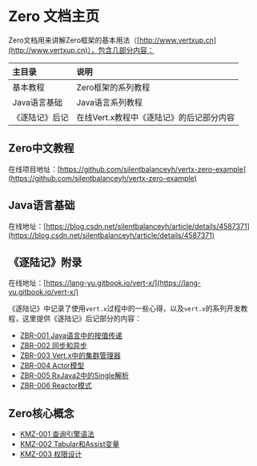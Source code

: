 # Zero 文档主页

Zero文档用来讲解Zero框架的基本用法（[http://www.vertxup.cn](http://www.vertxup.cn)），包含几部分内容：

| 主目录 | 说明 |
| :--- | :--- |
| 基本教程 | Zero框架的系列教程 |
| Java语言基础 | Java语言系列教程 |
| 《逐陆记》后记 | 在线Vert.x教程中《逐陆记》的后记部分内容 |

## Zero中文教程

在线项目地址：[https://github.com/silentbalanceyh/vertx-zero-example](https://github.com/silentbalanceyh/vertx-zero-example)

## Java语言基础

在线地址：[https://blog.csdn.net/silentbalanceyh/article/details/4587371](https://blog.csdn.net/silentbalanceyh/article/details/4587371)

## 《逐陆记》附录

在线地址：[https://lang-yu.gitbook.io/vert-x/](https://lang-yu.gitbook.io/vert-x/)

《逐陆记》中记录了使用`vert.x`过程中的一些心得，以及`vert.x`的系列开发教程，这里提供《逐陆记》后记部分的内容：

* [ZBR-001 Java语言中的按值传递](/zero-up/5-vertx-land/zbr-001-javayu-yan-zhong-de-an-zhi-chuan-di.html)
* [ZBR-002 同步和异步](/zero-up/5-vertx-land/zbr-002-tong-bu-he-yi-bu.html)
* [ZBR-003 Vert.x中的集群管理器](/zero-up/5-vertx-land/zbr-003-vertxzhong-de-ji-qun-guan-li-qi.html)
* [ZBR-004 Actor模型](/zero-up/5-vertx-land/zbr-004-actormo-xing.html)
* [ZBR-005 RxJava2中的Single解析](/zero-up/5-vertx-land/zbr-005-rxjava2zhong-desingle-jie-xi.html)
* [ZBR-006 Reactor模式](/zero-up/5-vertx-land/zbr-006-reactormo-shi.html)

## Zero核心概念

* [KMZ-001 查询引擎语法](/uniform-documentation/zero-concept/kmz-001-cha-xun-yin-qing-yu-fa.html)
* [KMZ-002 Tabular和Assist变量](/uniform-documentation/zero-concept/kmz-002-tabularhe-assist-bian-liang.html)
* [KMZ-003 权限设计](/uniform-documentation/zero-concept/kmz-003-quan-xian-she-ji.html)



